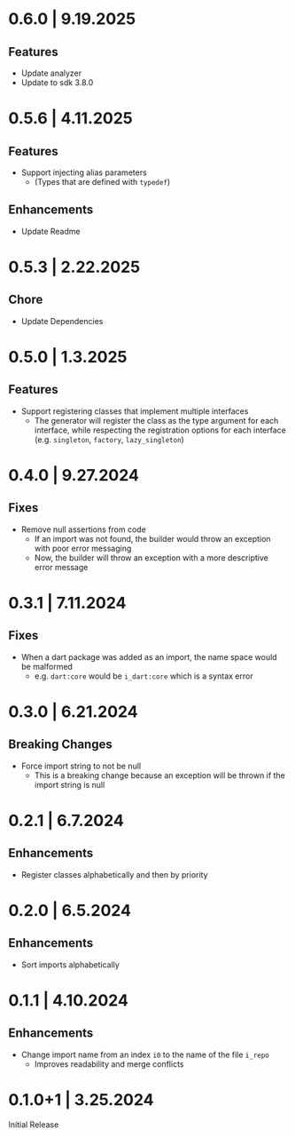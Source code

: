 # 0.6.0 | 9.19.2025

## Features

- Update analyzer
- Update to sdk 3.8.0

# 0.5.6 | 4.11.2025

## Features

- Support injecting alias parameters
  - (Types that are defined with `typedef`)

## Enhancements

- Update Readme

# 0.5.3 | 2.22.2025

## Chore

- Update Dependencies

# 0.5.0 | 1.3.2025

## Features

- Support registering classes that implement multiple interfaces
  - The generator will register the class as the type argument for each interface, while respecting the registration options for each interface (e.g. `singleton`, `factory`, `lazy_singleton`)

# 0.4.0 | 9.27.2024

## Fixes

- Remove null assertions from code
  - If an import was not found, the builder would throw an exception with poor error messaging
  - Now, the builder will throw an exception with a more descriptive error message

# 0.3.1 | 7.11.2024

## Fixes

- When a dart package was added as an import, the name space would be malformed
  - e.g. `dart:core` would be `i_dart:core` which is a syntax error

# 0.3.0 | 6.21.2024

## Breaking Changes

- Force import string to not be null
  - This is a breaking change because an exception will be thrown if the import string is null

# 0.2.1 | 6.7.2024

## Enhancements

- Register classes alphabetically and then by priority

# 0.2.0 | 6.5.2024

## Enhancements

- Sort imports alphabetically

# 0.1.1 | 4.10.2024

## Enhancements

- Change import name from an index `i0` to the name of the file `i_repo`
  - Improves readability and merge conflicts

# 0.1.0+1 | 3.25.2024

Initial Release
